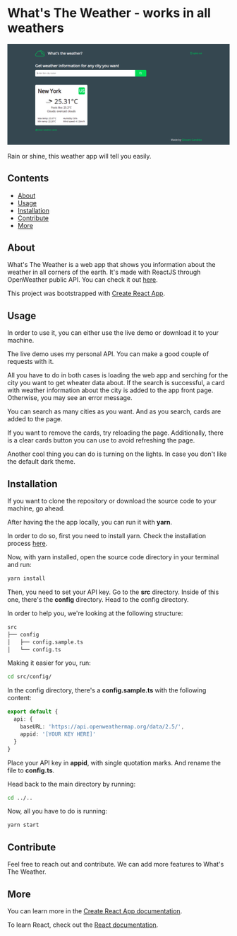 # What's The Weather - works in all weathers

<p align="center">
    <img src="https://github.com/giovcandido/whats-the-weather/blob/master/images/example.png" alt="What's The Weather front page">
</p>

Rain or shine, this weather app will tell you easily.

## Contents

- [About](#about)
- [Usage](#usage)
- [Installation](#installation)
- [Contribute](#contribute)
- [More](#more)

## About

What's The Weather is a web app that shows you information about the weather in all corners of the earth. It's made with ReactJS through OpenWeather public API. You can check it out [here](https://giovcandido.github.io/whats-the-weather/).

This project was bootstrapped with [Create React App](https://github.com/facebook/create-react-app).

## Usage

In order to use it, you can either use the live demo or download it to your machine.

The live demo uses my personal API. You can make a good couple of requests with it.

All you have to do in both cases is loading the web app and serching for the city you want to get wheater data about. If the search is successful, a card with weather information about the city is added to the app front page. Otherwise, you may see an error message.

You can search as many cities as you want. And as you search, cards are added to the page. 

If you want to remove the cards, try reloading the page. Additionally, there is a clear cards button you can use to avoid refreshing the page.

Another cool thing you can do is turning on the lights. In case you don't like the default dark theme.

## Installation

If you want to clone the repository or download the source code to your machine, go ahead.

After having the the app locally, you can run it with __yarn__.

In order to do so, first you need to install yarn. Check the installation process [here](https://classic.yarnpkg.com/lang/en/docs/install/).

Now, with yarn installed, open the source code directory in your terminal and run:
```bash
yarn install
```

Then, you need to set your API key. Go to the __src__ directory. Inside of this one, there's the __config__ directory. Head to the config directory.

In order to help you, we're looking at the following structure:
```bash
src
├── config
│   ├── config.sample.ts
│   └── config.ts
```

Making it easier for you, run:
```bash
cd src/config/
```

In the config directory, there's a __config.sample.ts__ with the following content:
```ts
export default {
  api: {
    baseURL: 'https://api.openweathermap.org/data/2.5/',
    appid: '[YOUR KEY HERE]'
  }
}
```

Place your API key in __appid__, with single quotation marks. And rename the file to __config.ts__.

Head back to the main directory by running:
```bash
cd ../..
```

Now, all you have to do is running:
```bash
yarn start
```

## Contribute

Feel free to reach out and contribute. We can add more features to What's The Weather.

## More

You can learn more in the [Create React App documentation](https://facebook.github.io/create-react-app/docs/getting-started).

To learn React, check out the [React documentation](https://reactjs.org/).
